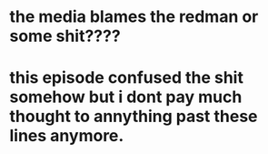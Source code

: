 the media blames the redman or some shit????
=============================
this episode confused the shit somehow but i dont pay much thought to annything past these lines anymore.
=============================
